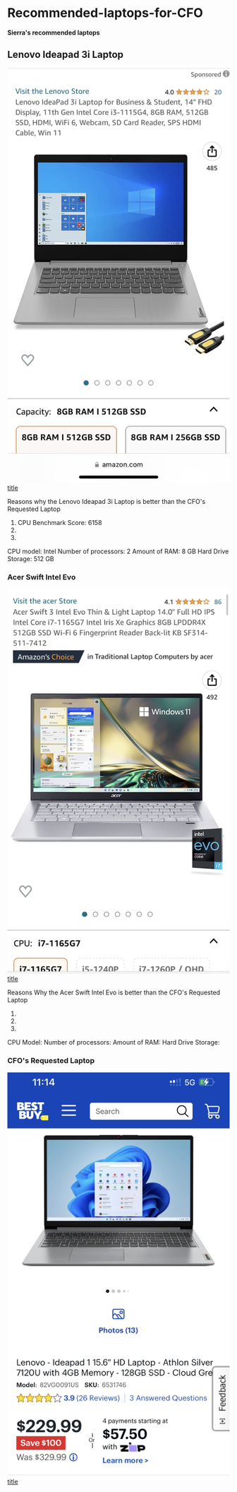 # Recommended-laptops-for-CFO

**Sierra's recommended laptops** 

## Lenovo Ideapad 3i Laptop

![alt text](Computer.JPG)
[title](https://www.amazon.com/Lenovo-IdeaPad-Business-Student-i3-1115G4/dp/B0BSR6N4WY/ref=sr_1_2_sspa?crid=31ZBEMBLDQUC1&keywords=lenovo%2Blaptop&qid=1689560155&refinements=p_n_feature_thirty-three_browse-bin%3A23720419011&rnid=23720416011&s=pc&sprefix=lenovo%2B%2Caps%2C196&sr=1-2-spons&sp_csd=d2lkZ2V0TmFtZT1zcF9hdGY&th=1)

Reasons why the Lenovo Ideapad 3i Laptop is better than the CFO's Requested Laptop

1. CPU Benchmark Score: 6158
2.
3.

CPU model: Intel
Number of processors: 2
Amount of RAM: 8 GB
Hard Drive Storage: 512 GB

### Acer Swift Intel Evo
![alt text](Amazon.JPG)
[title](https://www.amazon.com/gp/product/B093TMFFC3?tag=rtings-lt-r-third-party-prime-20&ie=UTF8&th=1)



Reasons Why the Acer Swift Intel Evo is better than the CFO's Requested Laptop

1.
2.
3.

CPU Model:
Number of processors:
Amount of RAM:
Hard Drive Storage:

### CFO's Requested Laptop

![alt text](BestBuy.JPG)
[title](https://www.bestbuy.com/site/lenovo-ideapad-1-15-6-hd-laptop-athlon-silver-7120u-with-4gb-memory-128gb-ssd-cloud-grey/6531746.p?skuId=6531746)

